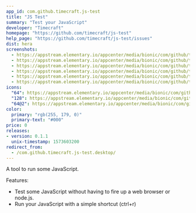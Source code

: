 ```yaml
---
app_id: com.github.timecraft.js-test
title: "JS Test"
summary: "Test your JavaScript"
developer: "Timecraft"
homepage: "https://github.com/timecraft/js-test"
help_page: "https://github.com/timecraft/js-test/issues"
dist: hera
screenshots:
  - https://appstream.elementary.io/appcenter/media/bionic/com/github/timecraft.js-test/BA466091904BD6704057BE6D398BF38D/screenshots/image-1_orig.png
  - https://appstream.elementary.io/appcenter/media/bionic/com/github/timecraft.js-test/BA466091904BD6704057BE6D398BF38D/screenshots/image-2_orig.png
  - https://appstream.elementary.io/appcenter/media/bionic/com/github/timecraft.js-test/BA466091904BD6704057BE6D398BF38D/screenshots/image-3_orig.png
  - https://appstream.elementary.io/appcenter/media/bionic/com/github/timecraft.js-test/BA466091904BD6704057BE6D398BF38D/screenshots/image-4_orig.png
  - https://appstream.elementary.io/appcenter/media/bionic/com/github/timecraft.js-test/BA466091904BD6704057BE6D398BF38D/screenshots/image-5_orig.png
  - https://appstream.elementary.io/appcenter/media/bionic/com/github/timecraft.js-test/BA466091904BD6704057BE6D398BF38D/screenshots/image-6_orig.png
icons:
  "64": https://appstream.elementary.io/appcenter/media/bionic/com/github/timecraft.js-test/BA466091904BD6704057BE6D398BF38D/icons/64x64/com.github.timecraft.js-test_com.github.timecraft.js-test.png
  "128": https://appstream.elementary.io/appcenter/media/bionic/com/github/timecraft.js-test/BA466091904BD6704057BE6D398BF38D/icons/128x128/com.github.timecraft.js-test_com.github.timecraft.js-test.png
  "64@2": https://appstream.elementary.io/appcenter/media/bionic/com/github/timecraft.js-test/BA466091904BD6704057BE6D398BF38D/icons/64x64@2/com.github.timecraft.js-test_com.github.timecraft.js-test.png
color:
  primary: "rgb(255, 179, 0)"
  primary-text: "#000"
price: 0
releases:
- version: 0.1.1
  unix-timestamp: 1573603200
redirect_from:
  - /com.github.timecraft.js-test.desktop/
---
```


<p>A tool to run some JavaScript.</p>
<p>Features:</p>
<ul>
  <li>Test some JavaScript without having to fire up a web browser or node.js.</li>
  <li>Run your JavaScript with a simple shortcut (ctrl+r)</li>
</ul>
